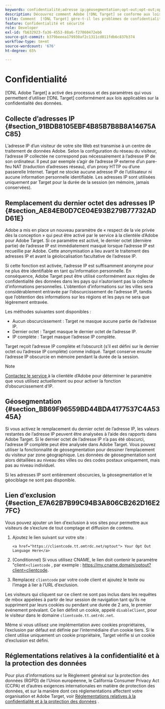 ```yaml
---
keywords: confidentialité;adresse ip;géosegmentation;opt-out;opt-out;opt-out;confidentialité des données;réglementation gouvernementale;réglementations;gdpr;ccpa
description: Découvrez comment Adobe [!DNL Target] se conforme aux lois applicables sur la confidentialité des données, notamment la collecte et le traitement des adresses IP et les instructions d’exclusion.
title: Comment  [!DNL Target] gère-t-il les problèmes de confidentialité ?
feature: Confidentialité et sécurité
role: Developer
exl-id: fb632923-fa36-4553-88a6-f27860472eb6
source-git-commit: b379beeea179930af2c1311cd011fdb6c837b374
workflow-type: tm+mt
source-wordcount: '676'
ht-degree: 65%

---
```


# Confidentialité

[!DNL Adobe Target] a activé des processus et des paramètres qui vous permettent d’utiliser  [!DNL Target] conformément aux lois applicables sur la confidentialité des données.

## Collecte d’adresses IP {#section_91BDB8105EBF4B85B7B8B8A14675AC85}

L’adresse IP d’un visiteur de votre site Web est transmise à un centre de traitement de données Adobe. Selon la configuration du réseau du visiteur, l’adresse IP collectée ne correspond pas nécessairement à l’adresse IP de son ordinateur. Il peut par exemple s’agir de l’adresse IP externe d’un pare-feu NAT (traduction d’adresses réseau), d’un proxy HTTP ou d’une passerelle Internet. Target ne stocke aucune adresse IP de l’utilisateur ni aucune information personnelle identifiable. Les adresses IP sont utilisées uniquement par Target pour la durée de la session (en mémoire, jamais conservées).

## Remplacement du dernier octet des adresses IP {#section_AE84EB0D7CE04E93B279B77732ADD61E}

Adobe a mis en place un nouveau paramètre de « respect de la vie privée dès la conception » qui peut être activé par le service à la clientèle d’Adobe pour Adobe Target. Si ce paramètre est activé, le dernier octet (dernière partie) de l’adresse IP est immédiatement masqué lorsque l’adresse IP est recueillie par Adobe. Cette anonymisation a lieu avant le traitement des adresses IP et avant la géolocalisation facultative de l’adresse IP.

Si cette fonction est activée, l’adresse IP est suffisamment anonyme pour ne plus être identifiable en tant qu’information personnelle. En conséquence, Adobe Target peut être utilisé conformément aux règles de confidentialité des données dans les pays qui n’autorisent pas la collecte d’informations personnelles. L’obtention d’informations sur les villes sera considérablement entravée par l’obscurcissement de l’adresse IP, tandis que l’obtention des informations sur les régions et les pays ne sera que légèrement entravée.

Les méthodes suivantes sont disponibles :

* Aucun obscurcissement : Target ne masque aucune partie de l’adresse IP.
* Dernier octet : Target masque le dernier octet de l’adresse IP.
* IP complète : Target masque l’adresse IP complète.

Target reçoit l’adresse IP complète et l’obscurcit (s’il est défini sur le dernier octet ou l’adresse IP complète) comme indiqué. Target conserve ensuite l’adresse IP obscurcie en mémoire pendant la durée de la session.

>[!NOTE]
>
>[Contactez le service ](/help/cmp-resources-and-contact-information.md#reference_ACA3391A00EF467B87930A450050077C) à la clientèle d’Adobe pour déterminer le paramètre que vous utilisez actuellement ou pour activer la fonction d’obscurcissement d’IP.

## Géosegmentation {#section_BB69F96559BD44BDA4177537C4A5345A}

Si vous activez le remplacement du dernier octet de l’adresse IP, les valeurs restantes de l’adresse IP peuvent être analysées à l’aide des rapports dans Adobe Target. Si le dernier octet de l’adresse IP n’a pas été obscurci, l’adresse IP complète peut être analysée dans Adobe Target. Vous pouvez utiliser la fonctionnalité de géosegmentation pour dessiner l’emplacement du visiteur par zone géographique. Les données de géosegmentation sont alors détaillées au niveau des villes ou des codes postaux uniquement, mais pas au niveau individuel.

Si les adresses IP sont entièrement obscurcies, la géosegmentation et le géociblage ne sont pas disponible.

## Lien d’exclusion {#section_E7A62B7B99C94B3A806CB262D16E27FC}

Vous pouvez ajouter un lien d’exclusion à vos sites pour permettre aux visiteurs de s’exclure de tout comptage et diffusion de contenu.

1. Ajoutez le lien suivant sur votre site :

   `<a href="https://clientcode.tt.omtrdc.net/optout"> Your Opt Out Language Here</a>`

1. (Conditionnel) Si vous utilisez CNAME, le lien doit contenir le paramètre &quot;client=`clientcode` , par exemple :
https://my.cname.domain/optout?client=clientcode.

1. Remplacez `clientcode` par votre code client et ajoutez le texte ou l’image à lier à l’URL d’exclusion.

Les visiteurs qui cliquent sur ce client ne sont pas inclus dans les requêtes de mbox appelées à partir de leur session de navigation tant qu’ils ne suppriment par leurs cookies ou pendant une durée de 2 ans, le premier événement prévalant. Ce lien définit un cookie, appelé `disableClient`, pour le visiteur dans le domaine `clientcode.tt.omtrdc.net`.

Même si vous utilisez une implémentation avec cookies propriétaires, l’exclusion par défaut est définie par l’intermédiaire d’un cookie tiers. Si le client utilise uniquement un cookie propriétaire, Target vérifie si un cookie d’exclusion est défini.

## Réglementations relatives à la confidentialité et à la protection des données

Pour plus d’informations sur le Règlement général sur la protection des données (RGPD) de l’Union européenne, le California Consumer Privacy Act (CCPA) et d’autres exigences internationales en matière de protection des données, et sur la manière dont ces réglementations affectent votre organisation et Adobe Target, voir [Réglementations relatives à la confidentialité et à la protection des données](/help/c-implementing-target/c-considerations-before-you-implement-target/c-privacy/cmp-privacy-and-general-data-protection-regulation.md) .
